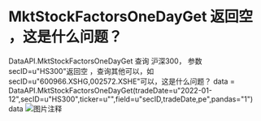 # MktStockFactorsOneDayGet 返回空 ，这是什么问题？

DataAPI.MktStockFactorsOneDayGet 查询 沪深300， 参数secID=u"HS300"返回空 ，查询其他可以，如secID=u"600966.XSHG,002572.XSHE"可以，这是什么问题？
data = DataAPI.MktStockFactorsOneDayGet(tradeDate=u"2022-01-12",secID=u"HS300",ticker=u"",field=u"secID,tradeDate,pe",pandas="1")
data
![图片注释](http://storage-uqer.datayes.com/6196138bd6558d0115e5368d/d186d5e8-74ea-11ec-ba39-0242ac140002)


